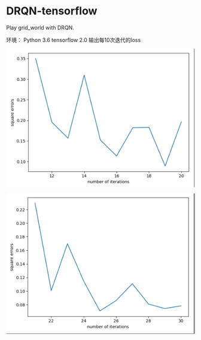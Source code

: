 # DRQN-tensorflow
Play grid_world with DRQN.

环境：
Python 3.6
tensorflow 2.0
输出每10次迭代的loss

![image](https://github.com/Elly0723/DRQN-tensorflow/blob/master/images/Screenshot%20from%202019-12-05%2011-17-06.png)


![image](https://github.com/Elly0723/DRQN-tensorflow/blob/master/images/Screenshot%20from%202019-12-05%2011-22-03.png)

